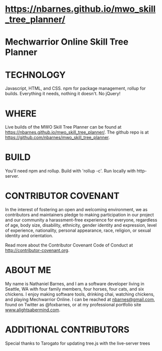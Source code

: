 https://nbarnes.github.io/mwo_skill_tree_planner/
=================================

Mechwarrior Online Skill Tree Planner
============

TECHNOLOGY
==========
Javascript, HTML, and CSS. npm for package management, rollup for builds. Everything it needs, nothing it doesn't. No jQuery!

WHERE
=====
Live builds of the MWO Skill Tree Planner can be found at https://nbarnes.github.io/mwo_skill_tree_planner/. The github repo is at https://github.com/nbarnes/mwo_skill_tree_planner.

BUILD
=====
You'll need npm and rollup. Build with 'rollup -c'. Run locally with http-server.

CONTRIBUTOR COVENANT
====================
In the interest of fostering an open and welcoming environment, we as contributors and maintainers pledge to making participation in our project and our community a harassment-free experience for everyone, regardless of age, body size, disability, ethnicity, gender identity and expression, level of experience, nationality, personal appearance, race, religion, or sexual identity and orientation.

Read more about the Contributor Covenant Code of Conduct at http://contributor-covenant.org.

ABOUT ME
========
My name is Nathaniel Barnes, and I am a software developer living in Seattle, WA with four family members, four horses, four cats, and six chickens. I enjoy making software tools, drinking chai, watching chickens, and playing Mechwarrior Online. I can be reached at nbarnes@gmail.com, found on Twitter as @foxbarnes, or at my professional portfolio site www.alightsabermind.com.

ADDITIONAL CONTRIBUTORS
=======================
Special thanks to Tarogato for updating tree.js with the live-server trees
